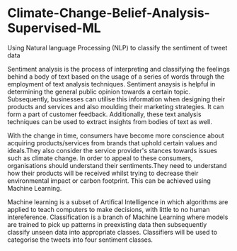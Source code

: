 # Climate-Change-Belief-Analysis-Supervised-ML
Using Natural language Processing (NLP) to classify the sentiment of tweet data


Sentiment analysis is the process of interpreting and classifying the feelings behind a body of text based on the usage of a series of words through the employment of text analysis techniques. Sentiment anaysis is helpful in determining the general public opinion towards a certain topic. Subsequently, businesses can utilise this information when designing their products and services and also moulding their marketing strategies. It can form a part of customer feedback. Additionally, these text analysis techniques can be used to extract insights from bodies of text as well.

With the change in time, consumers have become more conscience about acquiring products/services from brands that uphold certain values and ideals.They also consider the service provider's stances towards issues such as climate change. In order to appeal to these consumers, organisations should understand their sentiments.They need to understand how their products will be received whilst trying to decrease their environmental impact or carbon footprint. This can be achieved using Machine Learning.

Machine learning is a subset of Artifical Intelligence in which algorithms are applied to teach computers to make decisions, with little to no human intereference. Classification is a branch of Machine Learning where models are trained to pick up patterns in preexisting data then subsequently classify unseen data into appropriate classes. Classifiers will be used to categorise the tweets into four sentiment classes.
